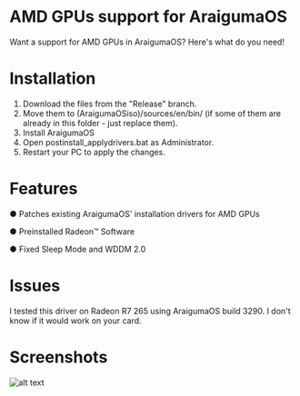 # AMD GPUs support for AraigumaOS
Want a support for AMD GPUs in AraigumaOS? Here's what do you need!

# Installation
1. Download the files from the "Release" branch.
2. Move them to (AraigumaOSiso)/sources/en/bin/ (if some of them are already in this folder - just replace them).
3. Install AraigumaOS
4. Open postinstall_applydrivers.bat as Administrator.
5. Restart your PC to apply the changes.

# Features
● Patches existing AraigumaOS' installation drivers for AMD GPUs

● Preinstalled Radeon™ Software

● Fixed Sleep Mode and WDDM 2.0

# Issues
I tested this driver on Radeon R7 265 using AraigumaOS build 3290. I don't know if it would work on your card.

# Screenshots
![alt text](https://media.discordapp.net/attachments/742302504909275221/921058698904891453/Screenshot_AraigumaOS_16_12_2021_22_10_23.png?width=1920&height=1080)
